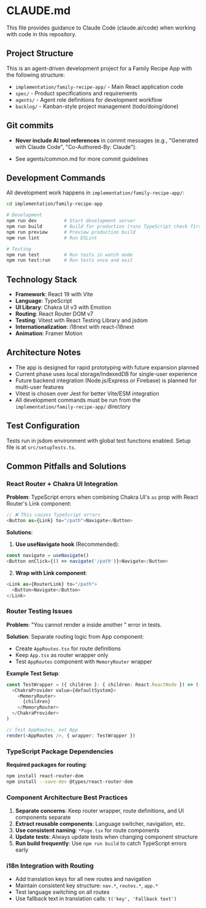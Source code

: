 # CLAUDE.md

This file provides guidance to Claude Code (claude.ai/code) when working with code in this repository.

## Project Structure

This is an agent-driven development project for a Family Recipe App with the following structure:

- `implementation/family-recipe-app/` - Main React application code
- `spec/` - Product specifications and requirements  
- `agents/` - Agent role definitions for development workflow
- `backlog/` - Kanban-style project management (todo/doing/done)

## Git commits

- **Never include AI tool references** in commit messages (e.g., "Generated with Claude Code", "Co-Authored-By: Claude").

- See agents/common.md for more commit guidelines

## Development Commands

All development work happens in `implementation/family-recipe-app/`:

```bash
cd implementation/family-recipe-app

# Development
npm run dev          # Start development server
npm run build        # Build for production (runs TypeScript check first)
npm run preview      # Preview production build
npm run lint         # Run ESLint

# Testing
npm run test         # Run tests in watch mode
npm run test:run     # Run tests once and exit
```

## Technology Stack

- **Framework**: React 19 with Vite
- **Language**: TypeScript
- **UI Library**: Chakra UI v3 with Emotion
- **Routing**: React Router DOM v7
- **Testing**: Vitest with React Testing Library and jsdom
- **Internationalization**: i18next with react-i18next
- **Animation**: Framer Motion

## Architecture Notes

- The app is designed for rapid prototyping with future expansion planned
- Current phase uses local storage/IndexedDB for single-user experience
- Future backend integration (Node.js/Express or Firebase) is planned for multi-user features
- Vitest is chosen over Jest for better Vite/ESM integration
- All development commands must be run from the `implementation/family-recipe-app/` directory

## Test Configuration

Tests run in jsdom environment with global test functions enabled. Setup file is at `src/setupTests.ts`.

## Common Pitfalls and Solutions

### React Router + Chakra UI Integration

**Problem**: TypeScript errors when combining Chakra UI's `as` prop with React Router's Link component:
```typescript
// ❌ This causes TypeScript errors
<Button as={Link} to="/path">Navigate</Button>
```

**Solutions**:
1. **Use useNavigate hook** (Recommended):
```typescript
const navigate = useNavigate()
<Button onClick={() => navigate('/path')}>Navigate</Button>
```

2. **Wrap with Link component**:
```typescript
<Link as={RouterLink} to="/path">
  <Button>Navigate</Button>
</Link>
```

### Router Testing Issues

**Problem**: "You cannot render a <Router> inside another <Router>" error in tests.

**Solution**: Separate routing logic from App component:
- Create `AppRoutes.tsx` for route definitions
- Keep `App.tsx` as router wrapper only
- Test `AppRoutes` component with `MemoryRouter` wrapper

**Example Test Setup**:
```typescript
const TestWrapper = ({ children }: { children: React.ReactNode }) => (
  <ChakraProvider value={defaultSystem}>
    <MemoryRouter>
      {children}
    </MemoryRouter>
  </ChakraProvider>
)

// Test AppRoutes, not App
render(<AppRoutes />, { wrapper: TestWrapper })
```

### TypeScript Package Dependencies

**Required packages for routing**:
```bash
npm install react-router-dom
npm install --save-dev @types/react-router-dom
```

### Component Architecture Best Practices

1. **Separate concerns**: Keep router wrapper, route definitions, and UI components separate
2. **Extract reusable components**: Language switcher, navigation, etc.
3. **Use consistent naming**: `*Page.tsx` for route components
4. **Update tests**: Always update tests when changing component structure
5. **Run build frequently**: Use `npm run build` to catch TypeScript errors early

### i18n Integration with Routing

- Add translation keys for all new routes and navigation
- Maintain consistent key structure: `nav.*`, `routes.*`, `app.*`
- Test language switching on all routes
- Use fallback text in translation calls: `t('key', 'Fallback text')`